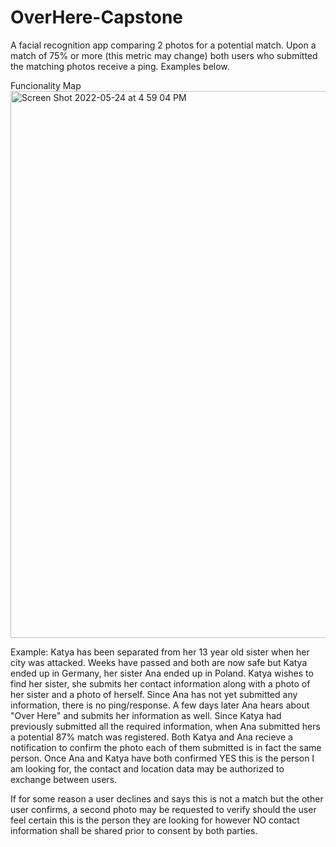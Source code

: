 # OverHere-Capstone
A facial recognition app comparing 2 photos for a potential match. Upon a match of 75% or more (this metric may change) both users who submitted the matching photos receive a ping. Examples below.

Funcionality Map
<img width="875" alt="Screen Shot 2022-05-24 at 4 59 04 PM" src="https://user-images.githubusercontent.com/99891357/170133960-d527cdb5-0bbb-4102-b32c-4cc545126f5b.png">

Example: Katya has been separated from her 13 year old sister when her city was attacked. Weeks have passed and both are now safe but Katya ended up in Germany, her sister Ana ended up in Poland. Katya wishes to find her sister, she submits her contact information along with a photo of her sister and a photo of herself. Since Ana has not yet submitted any information, there is no ping/response. A few days later Ana hears about "Over Here" and submits her information as well. Since Katya had previously submitted all the required information, when Ana submitted hers a potential 87% match was registered. Both Katya and Ana recieve a notification to confirm the photo each of them submitted is in fact the same person. Once Ana and Katya have both confirmed YES this is the person I am looking for, the contact and location data may be authorized to exchange between users. 

If for some reason a user declines and says this is not a match but the other user confirms, a second photo may be requested to verify should the user feel certain this is the person they are looking for however NO contact information shall be shared prior to consent by both parties.
